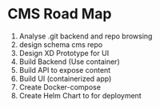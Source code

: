 # CMS Road Map

1. Analyse .git backend and repo browsing
2. design schema cms repo
3. Design XD Prototype for UI
4. Build Backend (Use container)
5. Build API to expose content
6. Build UI (containerized app)
7. Create Docker-compose
8. Create Helm Chart to for deployment
